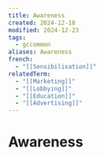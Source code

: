 ```yaml
---
title: Awareness
created: 2024-12-18
modified: 2024-12-23
tags:
  - gccommon
aliases: Awareness
french:
  - "[[Sensibilisation]]"
relatedTerm:
  - "[[Marketing]]"
  - "[[Lobbying]]"
  - "[[Education]]"
  - "[[Advertising]]"
---
```

# Awareness
